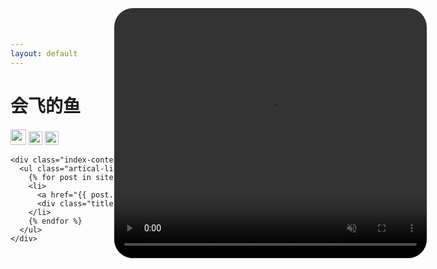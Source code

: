 ```yaml
---
layout: default
---
```


<body>
  <div class="index-wrapper">
    <div class="aside">
      <div class="info-card">
        <h1>会飞的鱼</h1>
        <a href="https://weibo.com/u/1837358905/" target="_blank"><img src="http://www.weibo.com/favicon.ico" alt="" width="25"/></a>
        <a href="https://www.douban.com/people/80391599/" target="_blank"><img src="http://www.douban.com/favicon.ico" alt="" width="22"/></a>
        <a href="http://instagram.com/beiyuu/" target="_blank"><img src="http://d36xtkk24g8jdx.cloudfront.net/bluebar/00c6602/images/ico/favicon.ico" alt="" width="22"/></a>
      </div>
      <div id="particles-js"></div>
    </div>

    <div class="index-content">
      <ul class="artical-list">
        {% for post in site.categories.blog %}
        <li>
          <a href="{{ post.url }}" class="title">{{ post.title }}</a>
          <div class="title-desc">{{ post.description }}</div>
        </li>
        {% endfor %}
      </ul>
    </div>
  </div>
  <video id="vid" style="position:absolute;right: 66px;top: 13px;z-index: 10;width:500px;height:400px;border-radius:30px;" onended="VM.play();" muted="muted" loop="loop" autobuffer="autobuffer" controls="" autoplay="" preload="auto" oncontextmenu="return false" data-hasaudio="" src="//az29176.vo.msecnd.net/videocontent/DwarfFlyingSquirrel_GettyRM-516611677_768_ZH-CN.mp4"></video>
  <script src="js/particles.min.js" type="text/javascript"></script>
  <script>
    particlesJS("particles-js", {"particles":{"number":{"value":160,"density":{"enable":true,"value_area":800}},"color":{"value":"#ffffff"},"shape":{"type":"circle","stroke":{"width":0,"color":"#000000"},"polygon":{"nb_sides":5},"image":{"src":"img/github.svg","width":100,"height":100}},"opacity":{"value":1,"random":true,"anim":{"enable":true,"speed":1,"opacity_min":0,"sync":false}},"size":{"value":3,"random":true,"anim":{"enable":false,"speed":4,"size_min":0.3,"sync":false}},"line_linked":{"enable":true,"distance":150,"color":"#ffffff","opacity":0.4,"width":1},"move":{"enable":true,"speed":1,"direction":"none","random":true,"straight":false,"out_mode":"out","bounce":false,"attract":{"enable":false,"rotateX":600,"rotateY":600}}},"interactivity":{"detect_on":"canvas","events":{"onhover":{"enable":true,"mode":"bubble"},"onclick":{"enable":true,"mode":"repulse"},"resize":true},"modes":{"grab":{"distance":400,"line_linked":{"opacity":1}},"bubble":{"distance":250,"size":0,"duration":2,"opacity":0,"speed":3},"repulse":{"distance":400,"duration":0.4},"push":{"particles_nb":4},"remove":{"particles_nb":2}}},"retina_detect":true})
  </script>
</body>
